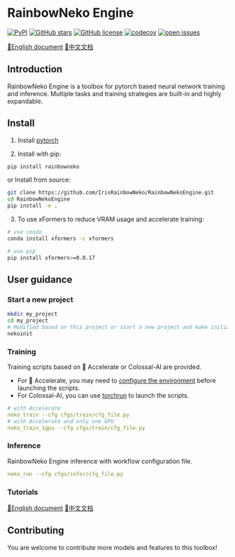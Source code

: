 # RainbowNeko Engine

[![PyPI](https://img.shields.io/pypi/v/rainbowneko)](https://pypi.org/project/rainbowneko/)
[![GitHub stars](https://img.shields.io/github/stars/IrisRainbowNeko/RainbowNekoEngine)](https://github.com/IrisRainbowNeko/RainbowNekoEngine/stargazers)
[![GitHub license](https://img.shields.io/github/license/IrisRainbowNeko/RainbowNekoEngine)](https://github.com/IrisRainbowNeko/RainbowNekoEngine/blob/master/LICENSE)
[![codecov](https://codecov.io/gh/IrisRainbowNeko/RainbowNekoEngine/branch/main/graph/badge.svg)](https://codecov.io/gh/IrisRainbowNeko/RainbowNekoEngine)
[![open issues](https://isitmaintained.com/badge/open/IrisRainbowNeko/RainbowNekoEngine.svg)](https://github.com/IrisRainbowNeko/RainbowNekoEngine/issues)


[📘English document](https://rainbownekoengine.readthedocs.io/en/latest/)
[📘中文文档](https://rainbownekoengine.readthedocs.io/zh-cn/latest/)

## Introduction
RainbowNeko Engine is a toolbox for pytorch based neural network training and inference. Multiple tasks and training strategies are built-in and highly expandable.


## Install

1. Install [pytorch](https://pytorch.org/)

2. Install with pip:
```bash
pip install rainbowneko
```

or
Install from source:
```bash
git clone https://github.com/IrisRainbowNeko/RainbowNekoEngine.git
cd RainbowNekoEngine
pip install -e .
```

3. To use xFormers to reduce VRAM usage and accelerate training:
```bash
# use conda
conda install xformers -c xformers

# use pip
pip install xformers>=0.0.17
```

## User guidance

### Start a new project
```bash
mkdir my_project
cd my_project
# Modified based on this project or start a new project and make initialization
nekoinit
```

### Training

Training scripts based on 🤗 Accelerate or Colossal-AI are provided.
+ For 🤗 Accelerate, you may need to [configure the environment](https://github.com/huggingface/accelerate/tree/main#launching-script) before launching the scripts.
+ For Colossal-AI, you can use [torchrun](https://pytorch.org/docs/stable/elastic/run.html) to launch the scripts.

```yaml
# with Accelerate
neko_train --cfg cfgs/train/cfg_file.py
# with Accelerate and only one GPU
neko_train_1gpu --cfg cfgs/train/cfg_file.py
```

### Inference
RainbowNeko Engine inference with workflow configuration file.

```yaml
neko_run --cfg cfgs/infer/cfg_file.py
```

### Tutorials

[📘English document](https://rainbownekoengine.readthedocs.io/en/latest/)
[📘中文文档](https://rainbownekoengine.readthedocs.io/zh-cn/latest/)

## Contributing

You are welcome to contribute more models and features to this toolbox!
